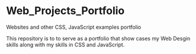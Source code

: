 # Web_Projects_Portfolio
Websites and other CSS, JavaScript examples portfolio

This repository is to to serve as a portfolio that show cases my Web Desgin skills along with my skills in CSS and JavaScript.
